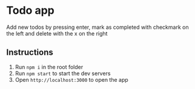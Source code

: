 # Todo app

Add new todos by pressing enter, mark as completed with checkmark on the left and delete with the x on the right

## Instructions

1. Run `npm i` in the root folder
2. Run `npm start` to start the dev servers
3. Open `http://localhost:3000` to open the app
